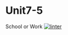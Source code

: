 # Unit7-5
School or Work
[![linter](https://github.com/Roman-Cianci/Unit7-5/workflows/linter/badge.svg)](https://github.com/marketplace/actions/super-linter)
